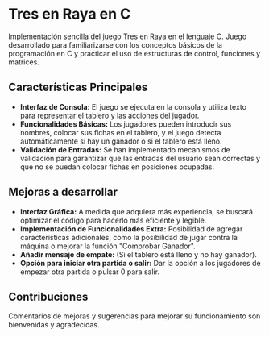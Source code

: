 
# Tres en Raya en C

Implementación sencilla del juego Tres en Raya en el lenguaje C. Juego desarrollado para familiarizarse con los conceptos básicos de la programación en C y practicar el uso de estructuras de control, funciones y matrices.

## Características Principales
- **Interfaz de Consola:** El juego se ejecuta en la consola y utiliza texto para representar el tablero y las acciones del jugador.
- **Funcionalidades Básicas:** Los jugadores pueden introducir sus nombres, colocar sus fichas en el tablero, y el juego detecta automáticamente si hay un ganador o si el tablero está lleno.
- **Validación de Entradas:** Se han implementado mecanismos de validación para garantizar que las entradas del usuario sean correctas y que no se puedan colocar fichas en posiciones ocupadas.

## Mejoras a desarrollar
- **Interfaz Gráfica:** A medida que adquiera más experiencia, se buscará optimizar el código para hacerlo más eficiente y legible.
- **Implementación de Funcionalidades Extra:** Posibilidad de agregar características adicionales, como la posibilidad de jugar contra la máquina o mejorar la función "Comprobar Ganador".
- **Añadir mensaje de empate:** (Si el tablero está lleno y no hay ganador).
- **Opción para iniciar otra partida o salir:** Dar la opción a los jugadores de empezar otra partida o pulsar 0 para salir.

## Contribuciones
Comentarios de mejoras y sugerencias para mejorar su funcionamiento son bienvenidas y agradecidas.
